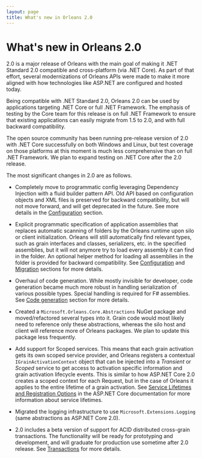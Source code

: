 ```yaml
---
layout: page
title: What's new in Orleans 2.0
---
```


# What's new in Orleans 2.0

2.0 is a major release of Orleans with the main goal of making it .NET Standard 2.0 compatible and cross-platform (via .NET Core). As part of that effort, several modernizations of Orleans APIs were made to make it more aligned with how technologies like ASP.NET are configured and hosted today.

Being compatible with .NET Standard 2.0, Orleans 2.0 can be used by applications targeting .NET Core or full .NET Framework. The emphasis of testing by the Core team for this release is on full .NET Framework to ensure that existing applications can easily migrate from 1.5 to 2.0, and with full backward compatibility.

The open source community has been running pre-release version of 2.0 with .NET Core successfully on both Windows and Linux, but test coverage on those platforms at this moment is much less comprehensive than on full .NET Framework. We plan to expand testing on .NET Core after the 2.0 release.

The most significant changes in 2.0 are as follows.

* Completely move to programmatic config leveraging Dependency Injection with a fluid builder pattern API. Old API based on configuration objects and XML files is preserved for backward compatibility, but will not move forward, and will get deprecated in the future. See more details in the [Configuration](Configuration2.0.md) section.

* Explicit programmatic specification of application assemblies that replaces automatic scanning of folders by the Orleans runtime upon silo or client initialization. Orleans will still automatically find relevant types, such as grain interfaces and classes, serializers, etc. in the specified assemblies, but it will not anymore try to load every assembly it can find in the folder. An optional helper method for loading all assemblies in the folder is provided for backward compatibility. See [Configuration](Configuration2.0.md) and [Migration](Migration1.5.md) sections for more details.

* Overhaul of code generation. While mostly invisible for developer, code generation became much more robust in handling serialization of various possible types. Special handling is required for F# assemblies. See [Code generation](Codegen.md) section for more details.

* Created a `Microsoft.Orleans.Core.Abstractions` NuGet package and moved/refactored several types into it. Grain code would most likely need to reference only these abstractions, whereas the silo host and client will reference more of Orleans packages. We plan to update this package less frequently.

* Add support for Scoped services. This means that each grain activation gets its own scoped service provider, and Orleans registers a contextual `IGrainActivationContext` object that can be injected into a *Transient* or *Scoped* service to get access to activation specific information and grain activation lifecycle events. This is similar to how ASP.NET Core 2.0 creates a scoped context for each Request, but in the case of Orleans it applies to the entire lifetime of a grain activation. See [Service Lifetimes and Registration Options](https://docs.microsoft.com/en-us/aspnet/core/fundamentals/dependency-injection#service-lifetimes-and-registration-options) in the ASP.NET Core documentation for more information about service lifetimes.

* Migrated the logging infrastructure to use `Microsoft.Extensions.Logging` (same abstractions as ASP.NET Core 2.0).

* 2.0 includes a beta version of support for ACID distributed cross-grain transactions. The functionality will be ready for prototyping and development, and will graduate for production use sometime after 2.0 release. See [Transactions](Transactions.md) for more details.
